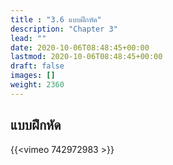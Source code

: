 ```yaml
---
title : "3.6 แบบฝึกหัด"
description: "Chapter 3"
lead: ""
date: 2020-10-06T08:48:45+00:00
lastmod: 2020-10-06T08:48:45+00:00
draft: false
images: []
weight: 2360
---
```


## แบบฝึกหัด

{{<vimeo 742972983 >}}
